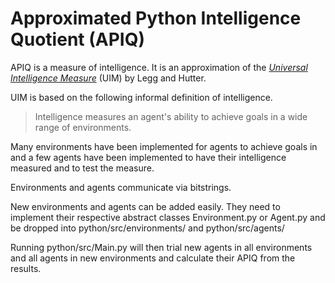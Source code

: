 # Approximated Python Intelligence Quotient (APIQ)
APIQ is a measure of intelligence. It is an approximation of the [*Universal Intelligence Measure*](http://www.hutter1.net/ai/iorx.pdf) (UIM) by Legg and Hutter.

UIM is based on the following informal definition of intelligence.

> Intelligence measures an agent's ability to achieve goals in a wide range of environments.

Many environments have been implemented for agents to achieve goals in and a few agents have been implemented to have their intelligence measured and to test the measure.

Environments and agents communicate via bitstrings.

New environments and agents can be added easily. They need to implement their respective abstract classes Environment.py or Agent.py and be dropped into python/src/environments/ and python/src/agents/

Running python/src/Main.py will then trial new agents in all environments and all agents in new environments and calculate their APIQ from the results.
